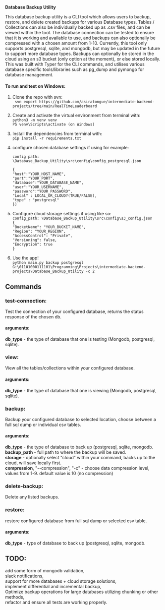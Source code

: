 **Database Backup Utility**


This database backup utility is a CLI tool which allows users to backup, restore, and delete created backups for various Database types. Tables / Collections can also be individually backed up as .csv files, and can be viewed within the tool. The database connection can be tested to ensure that it is working and available to use, and backups can also optionally be compressed with a chosen amount from 1-10. Currently, this tool only supports postgresql, sqlite, and mongodb, but may be updated in the future to support more database types. Backups can optionally be stored in the cloud using an s3 bucket (only option at the moment), or else stored locally.
This was built with Typer for the CLI commands, and utilises various database specific tools/libraries such as pg_dump and pymongo for database management. 






#### **To run and test on Windows:** 

1) Clone the repo with svn:  
` svn export https://github.com/asiratongue/intermediate-backend-projects/tree/main/RealTimeLeaderboard`

2) Create and activate the virtual environment from terminal with:  
   `python3 -m venv venv`  
   `PS venv\Scripts\activate (on Windows)`
   
3) Install the dependencies from terminal with:  
   `pip install -r requirements.txt`
   
4) configure chosen database settings if using for example:  

   `config path: \Database_Backup_Utility\src\config\config_postgresql.json`
       
   `{`  
`"host":"YOUR_HOST_NAME",`  
`"port":"YOUR_PORT",`  
`"database":"YOUR_DATABASE_NAME",`  
`"user":"YOUR_USERNAME",`  
`"password":"YOUR_PASSWORD",`  
`"Local" : LOCAL_OR_CLOUD?(TRUE/FALSE),`  
`"type" : "postgresql"`  
`}) `  


5) Configure cloud storage settings if using like so:    
`config_path: \Database_Backup_Utility\src\config\s3_config.json`   
`{`  
    `"BucketName": "YOUR_BUCKET_NAME",`  
    `"Region": "YOUR_REGION",`  
    `"AccessControl": "Private",`  
    `"Versioning": false,`  
    `"Encryption": true`  
  `}`    
   
6) Use the app!   
`python main.py backup postgresql G:\01101000111101\Programming\Projects\intermediate-backend-projects\Database_Backup_Utility -c 2`


## Commands

### **test-connection:**   
Test the connection of your configured database, returns the status response of the chosen db. 

  
#### **arguments:**   
**db_type** - the type of database that one is testing (Mongodb, postgresql, sqlite).  
                                                                                                                                                 
### **view:**              
View all the tables/collections within your configured database.

#### **arguments:**   
**db_type** - the type of database that one is viewing (Mongodb, postgresql, sqlite).  

### **backup:**              
Backup your configured database to selected location, choose between a full sql dump or individual csv tables.  

#### **arguments:**   
**db_type** - the type of database to back up (postgresql, sqlite, mongodb.  
**backup_path** - full path to where the backup will be saved.  
**storage** - optionally select "cloud" within your command, backs up to the cloud, will save locally first.  
**compression**, "--compression", "-c" - choose data compression level, values from 1-9. default value is 10 (no compression)


### **delete-backup:**  
Delete any listed backups.  

### **restore:**  
restore configured database from full sql dump or selected csv table.  

#### **arguments:**   
**db_type** - type of database to back up (postgresql, sqlite, mongodb.  


## **TODO:**

add some form of mongodb validation,  
slack notifications,    
support for more databases + cloud storage solutions,    
implement differential and incremental backup,    
Optimize backup operations for large databases utilizing chunking or other methods,     
refactor and ensure all tests are working properly.
 
